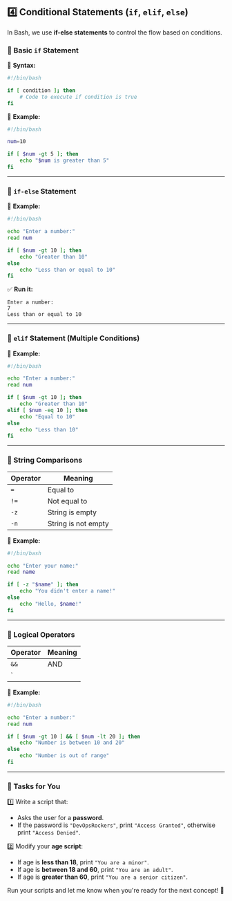 ## **4️⃣ Conditional Statements (`if`, `elif`, `else`)**  

In Bash, we use **if-else statements** to control the flow based on conditions.

### **🔹 Basic `if` Statement**  
📌 **Syntax:**
```bash
#!/bin/bash

if [ condition ]; then
    # Code to execute if condition is true
fi
```
📌 **Example:**
```bash
#!/bin/bash

num=10

if [ $num -gt 5 ]; then
    echo "$num is greater than 5"
fi
```

---

### **🔹 `if-else` Statement**  
📌 **Example:**
```bash
#!/bin/bash

echo "Enter a number:"
read num

if [ $num -gt 10 ]; then
    echo "Greater than 10"
else
    echo "Less than or equal to 10"
fi
```
✅ **Run it:**
```
Enter a number:
7
Less than or equal to 10
```

---

### **🔹 `elif` Statement (Multiple Conditions)**  
📌 **Example:**
```bash
#!/bin/bash

echo "Enter a number:"
read num

if [ $num -gt 10 ]; then
    echo "Greater than 10"
elif [ $num -eq 10 ]; then
    echo "Equal to 10"
else
    echo "Less than 10"
fi
```

---

### **🔹 String Comparisons**
| Operator  | Meaning |
|-----------|---------|
| `=`       | Equal to |
| `!=`      | Not equal to |
| `-z`      | String is empty |
| `-n`      | String is not empty |

📌 **Example:**
```bash
#!/bin/bash

echo "Enter your name:"
read name

if [ -z "$name" ]; then
    echo "You didn't enter a name!"
else
    echo "Hello, $name!"
fi
```

---

### **🔹 Logical Operators**
| Operator | Meaning |
|----------|---------|
| `&&`     | AND |
| `||`     | OR |

📌 **Example:**
```bash
#!/bin/bash

echo "Enter a number:"
read num

if [ $num -gt 10 ] && [ $num -lt 20 ]; then
    echo "Number is between 10 and 20"
else
    echo "Number is out of range"
fi
```

---

### **📝 Tasks for You**
1️⃣ Write a script that:
   - Asks the user for a **password**.
   - If the password is `"DevOpsRockers"`, print `"Access Granted"`, otherwise print `"Access Denied"`.

2️⃣ Modify your **age script**:
   - If age is **less than 18**, print `"You are a minor"`.
   - If age is **between 18 and 60**, print `"You are an adult"`.
   - If age is **greater than 60**, print `"You are a senior citizen"`.

Run your scripts and let me know when you're ready for the next concept! 🚀